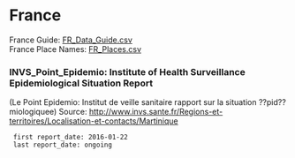 # France  
  
France Guide: [FR_Data_Guide.csv](FR_Data_Guide.csv)  
France Place Names: [FR_Places.csv](FR_Places.csv)  
  
### INVS_Point_Epidemio: Institute of Health Surveillance Epidemiological Situation Report
\(Le Point Epidemio: Institut de veille sanitaire rapport sur la situation ??pid??miologiquee\)
Source: <http://www.invs.sante.fr/Regions-et-territoires/Localisation-et-contacts/Martinique>  
  
     first report_date: 2016-01-22
     last report_date: ongoing
